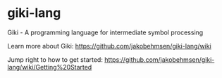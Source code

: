 giki-lang
=========

Giki - A programming language for intermediate symbol processing

Learn more about Giki: https://github.com/jakobehmsen/giki-lang/wiki

Jump right to how to get started: https://github.com/jakobehmsen/giki-lang/wiki/Getting%20Started
